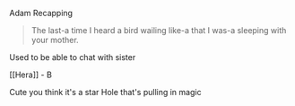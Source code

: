 Adam Recapping


> The last-a time I heard a bird wailing like-a that I was-a sleeping with your mother.

Used to be able to chat with sister

[[Hera]] - B

Cute you think it's a star
Hole that's pulling in magic

